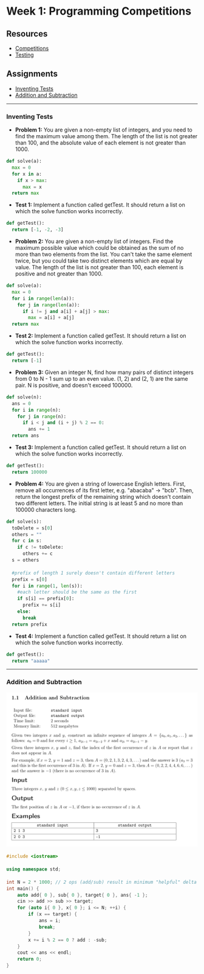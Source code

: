 # Week 1: Programming Competitions
## Resources
* [Competitions](competitions.pdf)
* [Testing](testing.pdf)

## Assignments

* [Inventing Tests](#inventing-tests)
* [Addition and Subtraction](#addition-and-subtraction)

---

### Inventing Tests

* **Problem 1:** You are given a non-empty list of integers, and you need to find the maximum value among them. The length of the list is not greater than 100, and the absolute value of each element is not greater than 1000.

```python
def solve(a):
  max = 0
  for x in a:
    if x > max:
      max = x
  return max
```

* **Test 1:** Implement a function called getTest. It should return a list on which the solve function works incorrectly.

```python
def getTest():
  return [-1, -2, -3]
```	

* **Problem 2:** You are given a non-empty list of integers. Find the maximum possible value which could be obtained as the sum of no more than two elements from the list. You can't take the same element twice, but you could take two distinct elements which are equal by value. The length of the list is not greater than 100, each element is positive and not greater than 1000.

```python
def solve(a):
  max = 0
  for i in range(len(a)):
    for j in range(len(a)):
      if i != j and a[i] + a[j] > max:
        max = a[i] + a[j]
  return max
```

* **Test 2:** Implement a function called getTest. It should return a list on which the solve function works incorrectly.

```python
def getTest():
  return [-1]
```

* **Problem 3:** Given an integer N, find how many pairs of distinct integers from 0 to N - 1 sum up to an even value. (1, 2) and (2, 1) are the same pair. N is positive, and doesn't exceed 100000.

```python
def solve(n):
  ans = 0
  for i in range(n):
    for j in range(n):
      if i < j and (i + j) % 2 == 0:
        ans += 1
  return ans
```

* **Test 3:** Implement a function called getTest. It should return a list on which the solve function works incorrectly.

```python
def getTest():
  return 100000
```

* **Problem 4:** You are given a string of lowercase English letters. First, remove all occurrences of its first letter, e.g. "abacaba" -> "bcb". Then, return the longest prefix of the remaining string which doesn't contain two different letters. The initial string is at least 5 and no more than 100000 characters long.

```python
def solve(s):
  toDelete = s[0]
  others = ""
  for c in s:
    if c != toDelete:
      others += c
  s = others
  
  #prefix of length 1 surely doesn't contain different letters
  prefix = s[0]
  for i in range(1, len(s)):
    #each letter should be the same as the first
    if s[i] == prefix[0]:
      prefix += s[i]
    else:
      break
  return prefix
```

* **Test 4:** Implement a function called getTest. It should return a list on which the solve function works incorrectly.

```python
def getTest():
  return "aaaaa"
```

---

### Addition and Subtraction

![](addition_and_subtraction.png)

```cpp
#include <iostream>

using namespace std;

int N = 2 * 1000; // 2 ops (add/sub) result in minimum "helpful" delta of 1 (ie. go 1 step closer to max target 1000)
int main() {
    auto add{ 0 }, sub{ 0 }, target{ 0 }, ans{ -1 };
    cin >> add >> sub >> target;
    for (auto i{ 0 }, x{ 0 }; i <= N; ++i) {
        if (x == target) {
            ans = i;
            break;
        }
        x += i % 2 == 0 ? add : -sub;
    }
    cout << ans << endl;
    return 0;
}
```
